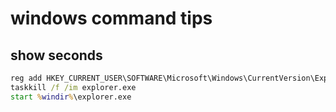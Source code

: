 # windows command tips

## show seconds
```bat
reg add HKEY_CURRENT_USER\SOFTWARE\Microsoft\Windows\CurrentVersion\Explorer\Advanced /v ShowSecondsInSystemClock /t REG_DWORD /d 1 /f
taskkill /f /im explorer.exe
start %windir%\explorer.exe
```
